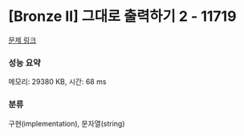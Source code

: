 # [Bronze II] 그대로 출력하기 2 - 11719 

[문제 링크](https://www.acmicpc.net/problem/11719) 

### 성능 요약

메모리: 29380 KB, 시간: 68 ms

### 분류

구현(implementation), 문자열(string)

